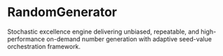 # RandomGenerator
Stochastic excellence engine delivering unbiased, repeatable, and high-performance on-demand number generation with adaptive seed-value orchestration framework.
